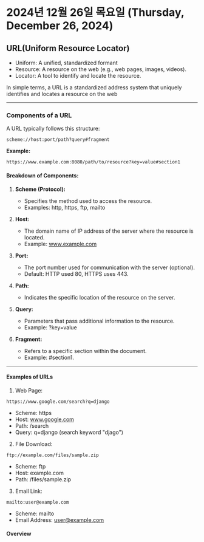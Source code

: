 # 2024년 12월 26일 목요일 (Thursday, December 26, 2024)

## URL(Uniform Resource Locator)
- Uniform: A unified, standardized formant
- Resource: A resource on the web (e.g., web pages, images, videos).
- Locator: A tool to identify and locate the resource.

In simple terms, a URL is a standardized address system that uniquely identifies and locates a resource on the web

---

### Components of a URL
A URL typically follows this structure:
```
scheme://host:port/path?query#fragment
```
**Example:**
```
https://www.example.com:8080/path/to/resource?key=value#section1
```

#### Breakdown of Components: 
1. **Scheme (Protocol):**
   - Specifies the method used to access the resource.
   - Examples: http, https, ftp, mailto

2. **Host:**
   - The domain name of IP address of the server where the resource is located.
   - Example: www.example.com

3. **Port:**
   - The port number used for communication with the server (optional).
   - Default: HTTP used 80, HTTPS uses 443.

4. **Path:**
   - Indicates the specific location of the resource on the server.

5. **Query:**
   - Parameters that pass additional information to the resource.
   - Example: ?key=value
6. **Fragment:**
   - Refers to a specific section within the document.
   - Example: #section1.

---

#### Examples of URLs
1. Web Page:
```
https://www.google.com/search?q=django
```
   - Scheme: https
   - Host: www.google.com
   - Path: /search
   - Query: q=django (search keyword "djago")

2. File Download:
```
ftp://example.com/files/sample.zip
```
   - Scheme: ftp
   - Host: example.com
   - Path: /files/sample.zip

3. Email Link:
```
mailto:user@example.com
```
   - Scheme: mailto
   - Email Address: user@example.com





#### Overview
